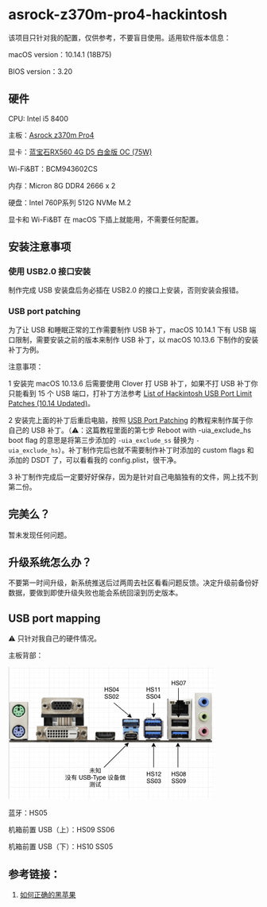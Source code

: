 # asrock-z370m-pro4-hackintosh

该项目只针对我的配置，仅供参考，不要盲目使用。适用软件版本信息：

macOS version：10.14.1 (18B75)

BIOS version：3.20

## 硬件

CPU: Intel i5 8400

主板：[Asrock z370m Pro4](https://www.asrock.com/MB/Intel/Z370M%20Pro4/index.asp)

显卡：[蓝宝石RX560 4G D5 白金版 OC (75W)](http://www.sapphiretech.com/productdetial.asp?pid=C12A4F7E-B791-4DDB-8D32-47BB6ACA68BD&lang=chs)

Wi-Fi&BT：BCM943602CS

内存：Micron 8G DDR4 2666 x 2

硬盘：Intel 760P系列 512G NVMe M.2

显卡和 Wi-Fi&BT 在 macOS 下插上就能用，不需要任何配置。

## 安装注意事项

### 使用 USB2.0 接口安装

制作完成 USB 安装盘后务必插在 USB2.0 的接口上安装，否则安装会报错。

### USB port patching

为了让 USB 和睡眠正常的工作需要制作 USB 补丁，macOS 10.14.1 下有 USB 端口限制，需要安装之前的版本来制作 USB 补丁，以 macOS 10.13.6 下制作的安装补丁为例。

注意事项：

1 安装完 macOS 10.13.6 后需要使用 Clover 打 USB 补丁，如果不打 USB 补丁你只能看到 15 个 USB 端口，打补丁方法参考 [List of Hackintosh USB Port Limit Patches (10.14 Updated)](https://hackintosher.com/forums/thread/list-of-hackintosh-usb-port-limit-patches-10-14-updated.467/)。


2 安装完上面的补丁后重启电脑，按照 [USB Port Patching](https://www.tonymacx86.com/threads/release-intel-fb-patcher-v1-6-5.254559/) 的教程来制作属于你自己的 USB 补丁。（⚠️：这篇教程里面的第七步 Reboot with -uia_exclude_hs boot flag 的意思是将第三步添加的 `-uia_exclude_ss` 替换为 `-uia_exclude_hs`）。补丁制作完后也就不需要制作补丁时添加的 custom flags 和 添加的 DSDT 了，可以看看我的 config.plist，很干净。

3 补丁制作完成后一定要好好保存，因为是针对自己电脑独有的文件，网上找不到第二份。

## 完美么？

暂未发现任何问题。

## 升级系统怎么办？

不要第一时间升级，新系统推送后过两周去社区看看问题反馈。决定升级前备份好数据，要做到即使升级失败也能会系统回滚到历史版本。

## USB port mapping

⚠️ 只针对我自己的硬件情况。

主板背部：

![port mapping](./images/motherboard-usb-mapping.png)

蓝牙：HS05

机箱前置 USB（上）：HS09 SS06

机箱前置 USB（下）：HS10 SS05

## 参考链接：

1. [如何正确的黑苹果](https://catty-house.blogspot.com/2018/10/hackintosh.html)
